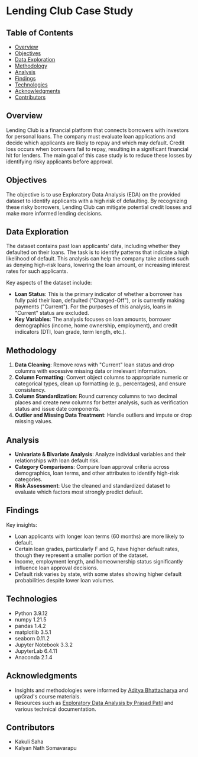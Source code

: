 # Lending Club Case Study

## Table of Contents
- [Overview](#overview)
- [Objectives](#objectives)
- [Data Exploration](#data-exploration)
- [Methodology](#methodology)
- [Analysis](#analysis)
- [Findings](#findings)
- [Technologies](#technologies)
- [Acknowledgments](#acknowledgments)
- [Contributors](#contributors)

## Overview
Lending Club is a financial platform that connects borrowers with investors for personal loans. The company must evaluate loan applications and decide which applicants are likely to repay and which may default. Credit loss occurs when borrowers fail to repay, resulting in a significant financial hit for lenders. The main goal of this case study is to reduce these losses by identifying risky applicants before approval.

## Objectives
The objective is to use Exploratory Data Analysis (EDA) on the provided dataset to identify applicants with a high risk of defaulting. By recognizing these risky borrowers, Lending Club can mitigate potential credit losses and make more informed lending decisions.

## Data Exploration
The dataset contains past loan applicants' data, including whether they defaulted on their loans. The task is to identify patterns that indicate a high likelihood of default. This analysis can help the company take actions such as denying high-risk loans, lowering the loan amount, or increasing interest rates for such applicants.

Key aspects of the dataset include:
- **Loan Status**: This is the primary indicator of whether a borrower has fully paid their loan, defaulted ("Charged-Off"), or is currently making payments ("Current"). For the purposes of this analysis, loans in "Current" status are excluded.
- **Key Variables**: The analysis focuses on loan amounts, borrower demographics (income, home ownership, employment), and credit indicators (DTI, loan grade, term length, etc.).

## Methodology
1. **Data Cleaning**: Remove rows with "Current" loan status and drop columns with excessive missing data or irrelevant information.
2. **Column Formatting**: Convert object columns to appropriate numeric or categorical types, clean up formatting (e.g., percentages), and ensure consistency.
3. **Column Standardization**: Round currency columns to two decimal places and create new columns for better analysis, such as verification status and issue date components.
4. **Outlier and Missing Data Treatment**: Handle outliers and impute or drop missing values.

## Analysis
- **Univariate & Bivariate Analysis**: Analyze individual variables and their relationships with loan default risk.
- **Category Comparisons**: Compare loan approval criteria across demographics, loan terms, and other attributes to identify high-risk categories.
- **Risk Assessment**: Use the cleaned and standardized dataset to evaluate which factors most strongly predict default.

## Findings
Key insights:
- Loan applicants with longer loan terms (60 months) are more likely to default.
- Certain loan grades, particularly F and G, have higher default rates, though they represent a smaller portion of the dataset.
- Income, employment length, and homeownership status significantly influence loan approval decisions.
- Default risk varies by state, with some states showing higher default probabilities despite lower loan volumes.

## Technologies
- Python 3.9.12
- numpy 1.21.5
- pandas 1.4.2
- matplotlib 3.5.1
- seaborn 0.11.2
- Jupyter Notebook 3.3.2
- JupyterLab 6.4.11
- Anaconda 2.1.4

## Acknowledgments
- Insights and methodologies were informed by [Aditya Bhattacharya](https://www.linkedin.com/in/aditya-bhattacharya-b59155b6/) and upGrad's course materials.
- Resources such as [Exploratory Data Analysis by Prasad Patil](https://towardsdatascience.com/exploratory-data-analysis-8fc1cb20fd15) and various technical documentation.

## Contributors
- Kakuli Saha
- Kalyan Nath Somavarapu

